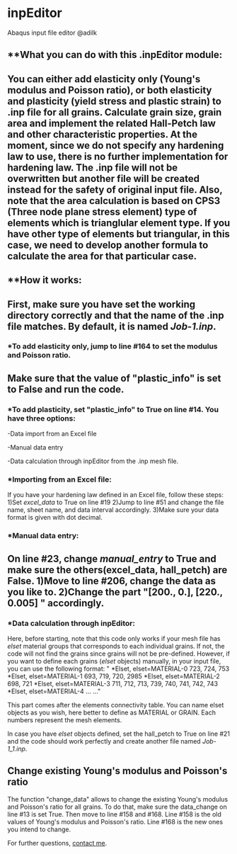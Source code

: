 # inpEditor
Abaqus input file editor 
@adilk

## **What you can do with this .inpEditor module:

You can either add elasticity only (Young's modulus and Poisson ratio), 
or both elasticity and plasticity (yield stress and plastic strain) to .inp file 
for all grains.
Calculate grain size, grain area and implement the related Hall-Petch law and 
other characteristic properties.
At the moment, since we do not specify any hardening law to use, 
there is no further implementation for hardening law. The .inp file will not 
be overwritten but another file will be created instead for the safety of 
original input file. Also, note that the area calculation is based on CPS3 
(Three node plane stress element) type of elements which is trianglular element type.
If you have other type of elements but triangular, in this case, we need to develop another 
formula to calculate the area for that particular case.
---
## **How it works:
First, make sure you have set the working directory correctly and that 
the name of the .inp file matches. By default, it is named *Job-1.inp*.
---

### *To add elasticity only, jump to line #164 to set the modulus and Poisson ratio. 
Make sure that the value of "plastic_info" is set to False and run the code.
---
### *To add plasticity, set "plastic_info" to True on line #14. You have three options:

-Data import from an Excel file

-Manual data entry

-Data calculation through inpEditor from the .inp mesh file.

### *Importing from an Excel file:
If you have your hardening law defined in an Excel file, follow these steps:
1)Set *excel_data* to True on line #19
2)Jump to line #51 and change the file name, sheet name, and data interval accordingly.
3)Make sure your data format is given with dot decimal.


### *Manual data entry:
On line #23, change *manual_entry* to True and make sure the others(excel_data, 
hall_petch) are False.
1)Move to line #206, change the data as you like to. 
2)Change the part "[200., 0.], [220., 0.005] " accordingly.
---

### *Data calculation through inpEditor:
Here, before starting, note that this code only works if your mesh file has
 *elset* material groups that corresponds to each individual grains. 
 If not, the code will not find the grains since grains will not be pre-defined.
However, if you want to define each grains (*elset* objects) manually, 
in your input file, you can use the following format:
"
*Elset, elset=MATERIAL-0
  723,  724,  753
*Elset, elset=MATERIAL-1
  693,  719,  720, 2985
*Elset, elset=MATERIAL-2
  698,  721
*Elset, elset=MATERIAL-3
  711,  712,  713,  739,  740,  741,  742,  743
*Elset, elset=MATERIAL-4
...
..."


This part comes after the elements connectivity table. You can name elset objects 
as you wish, here better to define as MATERIAL or GRAIN. Each numbers represent 
the mesh elements.

In case you have *elset* objects defined, set the hall_petch to True on line #21 and
the code should work perfectly and create another file named *Job-1_1.inp*.

## Change existing Young's modulus and Poisson's ratio
The function "change_data" allows to change the existing Young's modulus and Poisson's ratio for all grains. To do that, 
make sure the data_change on line #13 is set True. Then move to line #158 and #168. Line #158 is the old values of Young's modulus and Poisson's ratio. Line #168 is the new ones you intend to change.

For further questions, [contact me](mailto:kilincadil0@gmail.com).
